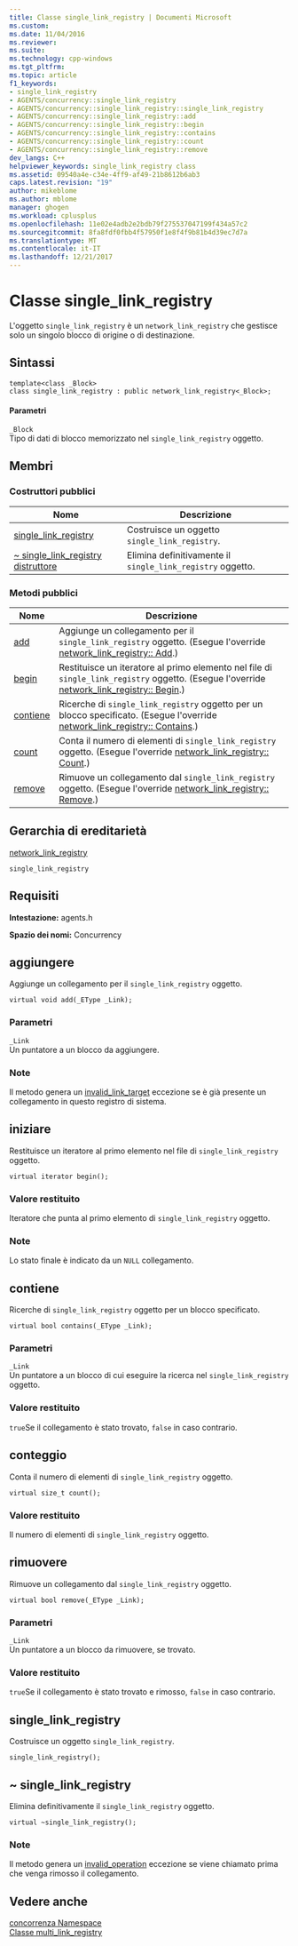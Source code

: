 ```yaml
---
title: Classe single_link_registry | Documenti Microsoft
ms.custom: 
ms.date: 11/04/2016
ms.reviewer: 
ms.suite: 
ms.technology: cpp-windows
ms.tgt_pltfrm: 
ms.topic: article
f1_keywords:
- single_link_registry
- AGENTS/concurrency::single_link_registry
- AGENTS/concurrency::single_link_registry::single_link_registry
- AGENTS/concurrency::single_link_registry::add
- AGENTS/concurrency::single_link_registry::begin
- AGENTS/concurrency::single_link_registry::contains
- AGENTS/concurrency::single_link_registry::count
- AGENTS/concurrency::single_link_registry::remove
dev_langs: C++
helpviewer_keywords: single_link_registry class
ms.assetid: 09540a4e-c34e-4ff9-af49-21b8612b6ab3
caps.latest.revision: "19"
author: mikeblome
ms.author: mblome
manager: ghogen
ms.workload: cplusplus
ms.openlocfilehash: 11e02e4adb2e2bdb79f275537047199f434a57c2
ms.sourcegitcommit: 8fa8fdf0fbb4f57950f1e8f4f9b81b4d39ec7d7a
ms.translationtype: MT
ms.contentlocale: it-IT
ms.lasthandoff: 12/21/2017
---
```

# <a name="singlelinkregistry-class"></a>Classe single_link_registry
L'oggetto `single_link_registry` è un `network_link_registry` che gestisce solo un singolo blocco di origine o di destinazione.  
  
## <a name="syntax"></a>Sintassi  
  
```
template<class _Block>
class single_link_registry : public network_link_registry<_Block>;
```  
  
#### <a name="parameters"></a>Parametri  
 `_Block`  
 Tipo di dati di blocco memorizzato nel `single_link_registry` oggetto.  
  
## <a name="members"></a>Membri  
  
### <a name="public-constructors"></a>Costruttori pubblici  
  
|Nome|Descrizione|  
|----------|-----------------|  
|[single_link_registry](#ctor)|Costruisce un oggetto `single_link_registry`.|  
|[~ single_link_registry distruttore](#dtor)|Elimina definitivamente il `single_link_registry` oggetto.|  
  
### <a name="public-methods"></a>Metodi pubblici  
  
|Nome|Descrizione|  
|----------|-----------------|  
|[add](#add)|Aggiunge un collegamento per il `single_link_registry` oggetto. (Esegue l'override [network_link_registry:: Add](network-link-registry-class.md#add).)|  
|[begin](#begin)|Restituisce un iteratore al primo elemento nel file di `single_link_registry` oggetto. (Esegue l'override [network_link_registry:: Begin](network-link-registry-class.md#begin).)|  
|[contiene](#contains)|Ricerche di `single_link_registry` oggetto per un blocco specificato. (Esegue l'override [network_link_registry:: Contains](network-link-registry-class.md#contains).)|  
|[count](#count)|Conta il numero di elementi di `single_link_registry` oggetto. (Esegue l'override [network_link_registry:: Count](network-link-registry-class.md#count).)|  
|[remove](#remove)|Rimuove un collegamento dal `single_link_registry` oggetto. (Esegue l'override [network_link_registry:: Remove](network-link-registry-class.md#remove).)|  
  
## <a name="inheritance-hierarchy"></a>Gerarchia di ereditarietà  
 [network_link_registry](network-link-registry-class.md)  
  
 `single_link_registry`  
  
## <a name="requirements"></a>Requisiti  
 **Intestazione:** agents.h  
  
 **Spazio dei nomi:** Concurrency  
  
##  <a name="add"></a>aggiungere 

 Aggiunge un collegamento per il `single_link_registry` oggetto.  
  
```
virtual void add(_EType _Link);
```  
  
### <a name="parameters"></a>Parametri  
 `_Link`  
 Un puntatore a un blocco da aggiungere.  
  
### <a name="remarks"></a>Note  
 Il metodo genera un [invalid_link_target](invalid-link-target-class.md) eccezione se è già presente un collegamento in questo registro di sistema.  
  
##  <a name="begin"></a>iniziare 

 Restituisce un iteratore al primo elemento nel file di `single_link_registry` oggetto.  
  
```
virtual iterator begin();
```  
  
### <a name="return-value"></a>Valore restituito  
 Iteratore che punta al primo elemento di `single_link_registry` oggetto.  
  
### <a name="remarks"></a>Note  
 Lo stato finale è indicato da un `NULL` collegamento.  
  
##  <a name="contains"></a>contiene 

 Ricerche di `single_link_registry` oggetto per un blocco specificato.  
  
```
virtual bool contains(_EType _Link);
```  
  
### <a name="parameters"></a>Parametri  
 `_Link`  
 Un puntatore a un blocco di cui eseguire la ricerca nel `single_link_registry` oggetto.  
  
### <a name="return-value"></a>Valore restituito  
 `true`Se il collegamento è stato trovato, `false` in caso contrario.  
  
##  <a name="count"></a>conteggio 

 Conta il numero di elementi di `single_link_registry` oggetto.  
  
```
virtual size_t count();
```  
  
### <a name="return-value"></a>Valore restituito  
 Il numero di elementi di `single_link_registry` oggetto.  
  
##  <a name="remove"></a>rimuovere 

 Rimuove un collegamento dal `single_link_registry` oggetto.  
  
```
virtual bool remove(_EType _Link);
```  
  
### <a name="parameters"></a>Parametri  
 `_Link`  
 Un puntatore a un blocco da rimuovere, se trovato.  
  
### <a name="return-value"></a>Valore restituito  
 `true`Se il collegamento è stato trovato e rimosso, `false` in caso contrario.  
  
##  <a name="ctor"></a>single_link_registry 

 Costruisce un oggetto `single_link_registry`.  
  
```
single_link_registry();
```  
  
##  <a name="dtor"></a>~ single_link_registry 

 Elimina definitivamente il `single_link_registry` oggetto.  
  
```
virtual ~single_link_registry();
```  
  
### <a name="remarks"></a>Note  
 Il metodo genera un [invalid_operation](invalid-operation-class.md) eccezione se viene chiamato prima che venga rimosso il collegamento.  
  
## <a name="see-also"></a>Vedere anche  
 [concorrenza Namespace](concurrency-namespace.md)   
 [Classe multi_link_registry](multi-link-registry-class.md)
